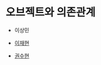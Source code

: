 # 오브젝트와 의존관계

- 이상민

- [이재현](https://cannot-afford-to-be-lazy.tistory.com/39)

- [권수현](https://github.com/GDSC-KNU/3rd-study-backend-2/files/12736869/1.pdf)

